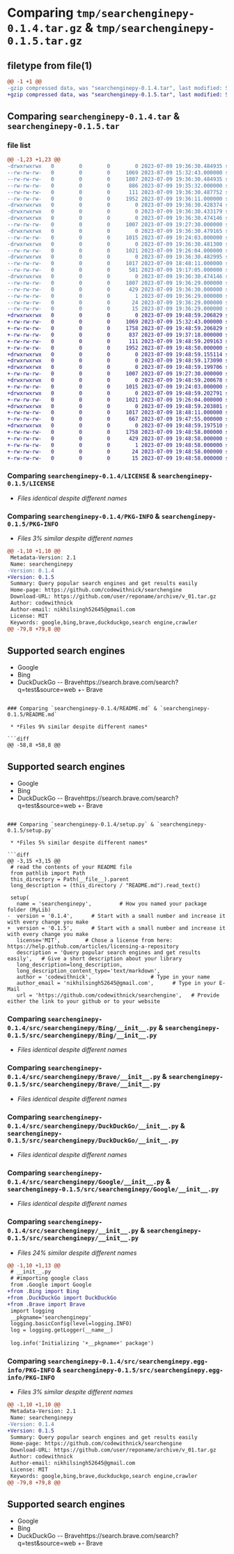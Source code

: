 # Comparing `tmp/searchenginepy-0.1.4.tar.gz` & `tmp/searchenginepy-0.1.5.tar.gz`

## filetype from file(1)

```diff
@@ -1 +1 @@
-gzip compressed data, was "searchenginepy-0.1.4.tar", last modified: Sun Jul  9 19:36:30 2023, max compression
+gzip compressed data, was "searchenginepy-0.1.5.tar", last modified: Sun Jul  9 19:48:59 2023, max compression
```

## Comparing `searchenginepy-0.1.4.tar` & `searchenginepy-0.1.5.tar`

### file list

```diff
@@ -1,23 +1,23 @@
-drwxrwxrwx   0        0        0        0 2023-07-09 19:36:30.484935 searchenginepy-0.1.4/
--rw-rw-rw-   0        0        0     1069 2023-07-09 15:32:43.000000 searchenginepy-0.1.4/LICENSE
--rw-rw-rw-   0        0        0     1807 2023-07-09 19:36:30.484935 searchenginepy-0.1.4/PKG-INFO
--rw-rw-rw-   0        0        0      886 2023-07-09 19:35:32.000000 searchenginepy-0.1.4/README.md
--rw-rw-rw-   0        0        0      111 2023-07-09 19:36:30.487752 searchenginepy-0.1.4/setup.cfg
--rw-rw-rw-   0        0        0     1952 2023-07-09 19:36:11.000000 searchenginepy-0.1.4/setup.py
-drwxrwxrwx   0        0        0        0 2023-07-09 19:36:30.428374 searchenginepy-0.1.4/src/
-drwxrwxrwx   0        0        0        0 2023-07-09 19:36:30.433179 searchenginepy-0.1.4/src/searchenginepy/
-drwxrwxrwx   0        0        0        0 2023-07-09 19:36:30.474146 searchenginepy-0.1.4/src/searchenginepy/Bing/
--rw-rw-rw-   0        0        0     1007 2023-07-09 19:27:30.000000 searchenginepy-0.1.4/src/searchenginepy/Bing/__init__.py
-drwxrwxrwx   0        0        0        0 2023-07-09 19:36:30.479165 searchenginepy-0.1.4/src/searchenginepy/Brave/
--rw-rw-rw-   0        0        0     1015 2023-07-09 19:24:03.000000 searchenginepy-0.1.4/src/searchenginepy/Brave/__init__.py
-drwxrwxrwx   0        0        0        0 2023-07-09 19:36:30.481300 searchenginepy-0.1.4/src/searchenginepy/DuckDuckGo/
--rw-rw-rw-   0        0        0     1021 2023-07-09 19:26:04.000000 searchenginepy-0.1.4/src/searchenginepy/DuckDuckGo/__init__.py
-drwxrwxrwx   0        0        0        0 2023-07-09 19:36:30.482995 searchenginepy-0.1.4/src/searchenginepy/Google/
--rw-rw-rw-   0        0        0     1017 2023-07-09 18:48:11.000000 searchenginepy-0.1.4/src/searchenginepy/Google/__init__.py
--rw-rw-rw-   0        0        0      581 2023-07-09 19:17:05.000000 searchenginepy-0.1.4/src/searchenginepy/__init__.py
-drwxrwxrwx   0        0        0        0 2023-07-09 19:36:30.474146 searchenginepy-0.1.4/src/searchenginepy.egg-info/
--rw-rw-rw-   0        0        0     1807 2023-07-09 19:36:29.000000 searchenginepy-0.1.4/src/searchenginepy.egg-info/PKG-INFO
--rw-rw-rw-   0        0        0      429 2023-07-09 19:36:30.000000 searchenginepy-0.1.4/src/searchenginepy.egg-info/SOURCES.txt
--rw-rw-rw-   0        0        0        1 2023-07-09 19:36:29.000000 searchenginepy-0.1.4/src/searchenginepy.egg-info/dependency_links.txt
--rw-rw-rw-   0        0        0       24 2023-07-09 19:36:29.000000 searchenginepy-0.1.4/src/searchenginepy.egg-info/requires.txt
--rw-rw-rw-   0        0        0       15 2023-07-09 19:36:29.000000 searchenginepy-0.1.4/src/searchenginepy.egg-info/top_level.txt
+drwxrwxrwx   0        0        0        0 2023-07-09 19:48:59.206829 searchenginepy-0.1.5/
+-rw-rw-rw-   0        0        0     1069 2023-07-09 15:32:43.000000 searchenginepy-0.1.5/LICENSE
+-rw-rw-rw-   0        0        0     1758 2023-07-09 19:48:59.206829 searchenginepy-0.1.5/PKG-INFO
+-rw-rw-rw-   0        0        0      837 2023-07-09 19:37:18.000000 searchenginepy-0.1.5/README.md
+-rw-rw-rw-   0        0        0      111 2023-07-09 19:48:59.209163 searchenginepy-0.1.5/setup.cfg
+-rw-rw-rw-   0        0        0     1952 2023-07-09 19:48:50.000000 searchenginepy-0.1.5/setup.py
+drwxrwxrwx   0        0        0        0 2023-07-09 19:48:59.155114 searchenginepy-0.1.5/src/
+drwxrwxrwx   0        0        0        0 2023-07-09 19:48:59.173090 searchenginepy-0.1.5/src/searchenginepy/
+drwxrwxrwx   0        0        0        0 2023-07-09 19:48:59.199706 searchenginepy-0.1.5/src/searchenginepy/Bing/
+-rw-rw-rw-   0        0        0     1007 2023-07-09 19:27:30.000000 searchenginepy-0.1.5/src/searchenginepy/Bing/__init__.py
+drwxrwxrwx   0        0        0        0 2023-07-09 19:48:59.200678 searchenginepy-0.1.5/src/searchenginepy/Brave/
+-rw-rw-rw-   0        0        0     1015 2023-07-09 19:24:03.000000 searchenginepy-0.1.5/src/searchenginepy/Brave/__init__.py
+drwxrwxrwx   0        0        0        0 2023-07-09 19:48:59.202791 searchenginepy-0.1.5/src/searchenginepy/DuckDuckGo/
+-rw-rw-rw-   0        0        0     1021 2023-07-09 19:26:04.000000 searchenginepy-0.1.5/src/searchenginepy/DuckDuckGo/__init__.py
+drwxrwxrwx   0        0        0        0 2023-07-09 19:48:59.203801 searchenginepy-0.1.5/src/searchenginepy/Google/
+-rw-rw-rw-   0        0        0     1017 2023-07-09 18:48:11.000000 searchenginepy-0.1.5/src/searchenginepy/Google/__init__.py
+-rw-rw-rw-   0        0        0      667 2023-07-09 19:47:55.000000 searchenginepy-0.1.5/src/searchenginepy/__init__.py
+drwxrwxrwx   0        0        0        0 2023-07-09 19:48:59.197510 searchenginepy-0.1.5/src/searchenginepy.egg-info/
+-rw-rw-rw-   0        0        0     1758 2023-07-09 19:48:58.000000 searchenginepy-0.1.5/src/searchenginepy.egg-info/PKG-INFO
+-rw-rw-rw-   0        0        0      429 2023-07-09 19:48:58.000000 searchenginepy-0.1.5/src/searchenginepy.egg-info/SOURCES.txt
+-rw-rw-rw-   0        0        0        1 2023-07-09 19:48:58.000000 searchenginepy-0.1.5/src/searchenginepy.egg-info/dependency_links.txt
+-rw-rw-rw-   0        0        0       24 2023-07-09 19:48:58.000000 searchenginepy-0.1.5/src/searchenginepy.egg-info/requires.txt
+-rw-rw-rw-   0        0        0       15 2023-07-09 19:48:58.000000 searchenginepy-0.1.5/src/searchenginepy.egg-info/top_level.txt
```

### Comparing `searchenginepy-0.1.4/LICENSE` & `searchenginepy-0.1.5/LICENSE`

 * *Files identical despite different names*

### Comparing `searchenginepy-0.1.4/PKG-INFO` & `searchenginepy-0.1.5/PKG-INFO`

 * *Files 3% similar despite different names*

```diff
@@ -1,10 +1,10 @@
 Metadata-Version: 2.1
 Name: searchenginepy
-Version: 0.1.4
+Version: 0.1.5
 Summary: Query popular search engines and get results easily
 Home-page: https://github.com/codewithnick/searchengine
 Download-URL: https://github.com/user/reponame/archive/v_01.tar.gz
 Author: codewithnick
 Author-email: nikhilsingh52645@gmail.com
 License: MIT
 Keywords: google,bing,brave,duckduckgo,search engine,crawler
@@ -79,8 +79,8 @@
 ```
 
 ## Supported search engines
 
 - Google
 - Bing
 - DuckDuckGo
-- Bravehttps://search.brave.com/search?q=test&source=web
+- Brave
```

### Comparing `searchenginepy-0.1.4/README.md` & `searchenginepy-0.1.5/README.md`

 * *Files 9% similar despite different names*

```diff
@@ -58,8 +58,8 @@
 ```
 
 ## Supported search engines
 
 - Google
 - Bing
 - DuckDuckGo
-- Bravehttps://search.brave.com/search?q=test&source=web
+- Brave
```

### Comparing `searchenginepy-0.1.4/setup.py` & `searchenginepy-0.1.5/setup.py`

 * *Files 5% similar despite different names*

```diff
@@ -3,15 +3,15 @@
 # read the contents of your README file
 from pathlib import Path
 this_directory = Path(__file__).parent
 long_description = (this_directory / "README.md").read_text()
 
 setup(
   name = 'searchenginepy',         # How you named your package folder (MyLib)
-  version = '0.1.4',      # Start with a small number and increase it with every change you make
+  version = '0.1.5',      # Start with a small number and increase it with every change you make
   license='MIT',        # Chose a license from here: https://help.github.com/articles/licensing-a-repository
   description = 'Query popular search engines and get results easily',   # Give a short description about your library
   long_description=long_description,
   long_description_content_type='text/markdown',
   author = 'codewithnick',                   # Type in your name
   author_email = 'nikhilsingh52645@gmail.com',      # Type in your E-Mail
   url = 'https://github.com/codewithnick/searchengine',   # Provide either the link to your github or to your website
```

### Comparing `searchenginepy-0.1.4/src/searchenginepy/Bing/__init__.py` & `searchenginepy-0.1.5/src/searchenginepy/Bing/__init__.py`

 * *Files identical despite different names*

### Comparing `searchenginepy-0.1.4/src/searchenginepy/Brave/__init__.py` & `searchenginepy-0.1.5/src/searchenginepy/Brave/__init__.py`

 * *Files identical despite different names*

### Comparing `searchenginepy-0.1.4/src/searchenginepy/DuckDuckGo/__init__.py` & `searchenginepy-0.1.5/src/searchenginepy/DuckDuckGo/__init__.py`

 * *Files identical despite different names*

### Comparing `searchenginepy-0.1.4/src/searchenginepy/Google/__init__.py` & `searchenginepy-0.1.5/src/searchenginepy/Google/__init__.py`

 * *Files identical despite different names*

### Comparing `searchenginepy-0.1.4/src/searchenginepy/__init__.py` & `searchenginepy-0.1.5/src/searchenginepy/__init__.py`

 * *Files 24% similar despite different names*

```diff
@@ -1,10 +1,13 @@
 # __init__.py
 # #importing google class
 from .Google import Google
+from .Bing import Bing
+from .DuckDuckGo import DuckDuckGo
+from .Brave import Brave
 import logging
 __pkgname='searchenginepy'
 logging.basicConfig(level=logging.INFO)
 log = logging.getLogger(__name__)
 
 log.info('Initializing '+__pkgname+' package')
```

### Comparing `searchenginepy-0.1.4/src/searchenginepy.egg-info/PKG-INFO` & `searchenginepy-0.1.5/src/searchenginepy.egg-info/PKG-INFO`

 * *Files 3% similar despite different names*

```diff
@@ -1,10 +1,10 @@
 Metadata-Version: 2.1
 Name: searchenginepy
-Version: 0.1.4
+Version: 0.1.5
 Summary: Query popular search engines and get results easily
 Home-page: https://github.com/codewithnick/searchengine
 Download-URL: https://github.com/user/reponame/archive/v_01.tar.gz
 Author: codewithnick
 Author-email: nikhilsingh52645@gmail.com
 License: MIT
 Keywords: google,bing,brave,duckduckgo,search engine,crawler
@@ -79,8 +79,8 @@
 ```
 
 ## Supported search engines
 
 - Google
 - Bing
 - DuckDuckGo
-- Bravehttps://search.brave.com/search?q=test&source=web
+- Brave
```

